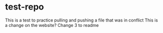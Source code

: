 # test-repo
This is a test to practice pulling and pushing a file that was in conflict
This is a change on the website?
Change 3 to readme


